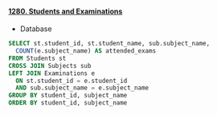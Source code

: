 #### [1280. Students and Examinations](https://leetcode.com/problems/students-and-examinations/)

* Database

```sql
SELECT st.student_id, st.student_name, sub.subject_name,
  COUNT(e.subject_name) AS attended_exams
FROM Students st
CROSS JOIN Subjects sub
LEFT JOIN Examinations e 
  ON st.student_id = e.student_id
  AND sub.subject_name = e.subject_name
GROUP BY student_id, subject_name
ORDER BY student_id, subject_name
```
<br/>
